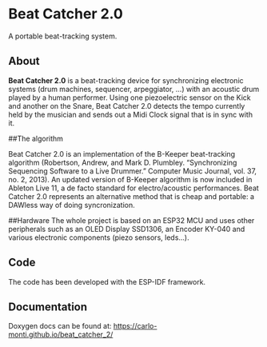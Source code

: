 # Beat Catcher 2.0
A portable beat-tracking system.

## About

**Beat Catcher 2.0** is a beat-tracking device for synchronizing electronic systems (drum machines, sequencer, arpeggiator, ...) with an acoustic drum played by a human performer. Using one piezoelectric sensor on the Kick and another on the Snare, Beat Catcher 2.0 detects the tempo currently held by the musician and sends out a Midi Clock signal that is in sync with it. 

##The algorithm

Beat Catcher 2.0 is an implementation of the B-Keeper beat-tracking algorithm (Robertson, Andrew, and Mark D. Plumbley. “Synchronizing Sequencing Software to a Live Drummer.” Computer
Music Journal, vol. 37, no. 2, 2013). An updated version of B-Keeper algorithm is now included in Ableton Live 11, a de facto standard for electro/acoustic performances. Beat Catcher 2.0 represents an alternative method that is cheap and portable: a DAWless way of doing syncronization.

##Hardware
The whole project is based on an ESP32 MCU and uses other peripherals such as an OLED Display SSD1306, an Encoder KY-040 and various electronic components (piezo sensors, leds...).

## Code

The code has been developed with the ESP-IDF framework.

## Documentation
Doxygen docs can be found at: https://carlo-monti.github.io/beat_catcher_2/
